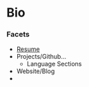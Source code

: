 # Bio

### Facets
* [Resume](https://drive.google.com/open?id=1agFtRuqQ0rzu9lcVb6g6dwD8u-lZpo23)
* Projects/Github...
  * Language Sections
* Website/Blog
*

